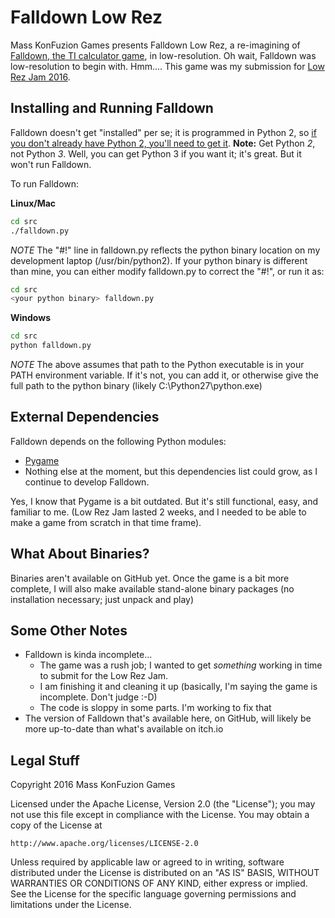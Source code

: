 # Falldown Low Rez
Mass KonFuzion Games presents Falldown Low Rez, a re-imagining of [Falldown, the TI calculator game](https://www.youtube.com/watch?v=aIAx7kjb9Gg), in low-resolution. Oh wait, Falldown was low-resolution to begin with. Hmm....
This game was my submission for [Low Rez Jam 2016](https://itch.io/jam/lowrezjam2016).

## Installing and Running Falldown
Falldown doesn't get "installed" per se; it is programmed in Python 2, so [if you don't already have Python 2, you'll need to get it](https://www.python.org/downloads/). **Note:** Get Python _2_, not Python _3_. Well, you can get Python 3 if you want it; it's great. But it won't run Falldown.

To run Falldown:

**Linux/Mac**
```sh
cd src
./falldown.py
```
*NOTE* The "#!" line in falldown.py reflects the python binary location on my development laptop (/usr/bin/python2). If your python binary is different than mine, you can either modify falldown.py to correct the "#!", or run it as:
```sh
cd src
<your python binary> falldown.py
```

**Windows**
```sh
cd src
python falldown.py
```
*NOTE* The above assumes that path to the Python executable is in your PATH environment variable. If it's not, you can add it, or otherwise give the full path to the python binary (likely C:\Python27\python.exe)

## External Dependencies
Falldown depends on the following Python modules:
* [Pygame](http://www.pygame.org/download.shtml)
* Nothing else at the moment, but this dependencies list could grow, as I continue to develop Falldown.

Yes, I know that Pygame is a bit outdated. But it's still functional, easy, and familiar to me. (Low Rez Jam lasted 2 weeks, and I needed to be able to make a game from scratch in that time frame).

## What About Binaries?
Binaries aren't available on GitHub yet. Once the game is a bit more complete, I will also make available stand-alone binary packages (no installation necessary; just unpack and play)

## Some Other Notes
* Falldown is kinda incomplete...
  * The game was a rush job; I wanted to get _something_ working in time to submit for the Low Rez Jam.
  * I am finishing it and cleaning it up (basically, I'm saying the game is incomplete. Don't judge :-D)
  * The code is sloppy in some parts. I'm working to fix that
* The version of Falldown that's available here, on GitHub, will likely be more up-to-date than what's available on itch.io


## Legal Stuff
Copyright 2016 Mass KonFuzion Games

Licensed under the Apache License, Version 2.0 (the "License");
you may not use this file except in compliance with the License.
You may obtain a copy of the License at

    http://www.apache.org/licenses/LICENSE-2.0

Unless required by applicable law or agreed to in writing, software
distributed under the License is distributed on an "AS IS" BASIS,
WITHOUT WARRANTIES OR CONDITIONS OF ANY KIND, either express or implied.
See the License for the specific language governing permissions and
limitations under the License.
